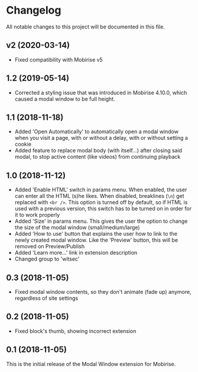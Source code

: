 # Changelog

All notable changes to this project will be documented in this file.

## v2 (2020-03-14)

- Fixed compatibility with Mobirise v5

## 1.2 (2019-05-14)
- Corrected a styling issue that was introduced in Mobirise 4.10.0, which caused a modal window to be full height.

## 1.1 (2018-11-18)
- Added 'Open Automatically' to automatically open a modal window when you visit a page, with or without a delay, with or without setting a cookie
- Added feature to replace modal body (with itself...) after closing said modal, to stop active content (like videos) from continuing playback

## 1.0 (2018-11-12)
- Added 'Enable HTML' switch in params menu. When enabled, the user can enter all the HTML (s)he likes. When disabled, breaklines (`\n`) get replaced with `<br />`. This option is turned off by default, so if HTML is used with a previous version, this switch has to be turned on in order for it to work properly
- Added 'Size' in params menu. This gives the user the option to change the size of the modal window (small/medium/large)
- Added 'How to use' button that explains the user how to link to the newly created modal window. Like the 'Preview' button, this will be removed on Preview/Publish
- Added 'Learn more...' link in extension description
- Changed group to 'witsec'

## 0.3 (2018-11-05)

- Fixed modal window contents, so they don't animate (fade up) anymore, regardless of site settings

## 0.2 (2018-11-05)

- Fixed block's thumb, showing incorrect extension

## 0.1 (2018-11-05)

This is the initial release of the Modal Window extension for Mobirise.